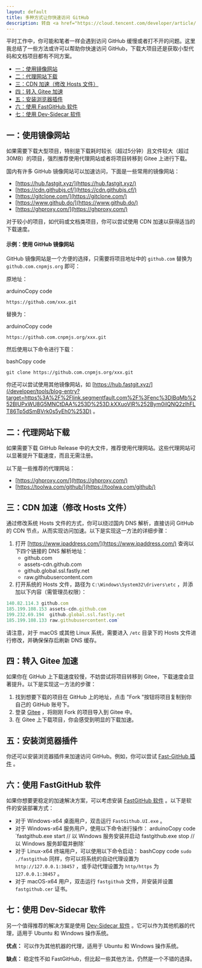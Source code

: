 ```yaml
---
layout: default
title: 多种方式让你快速访问 GitHub
description: 转自 <a href="https://cloud.tencent.com/developer/article/2318226">腾讯云(汤青松)</a> 发布于 2023-08-26 19:44:22
---
```


平时工作中，你可能和笔者一样会遇到访问 GitHub 缓慢或者打不开的问题。这里我总结了一些方法或许可以帮助你快速访问 GitHub，下载大项目还是获取小型代码和文档项目都有不同方案。

- [一：使用镜像网站](#一使用镜像网站)
- [二：代理网站下载](#二代理网站下载)
- [三：CDN 加速（修改 Hosts 文件）](#三cdn-加速修改-hosts-文件)
- [四：转入 Gitee 加速](#四转入-gitee-加速)
- [五：安装浏览器插件](#五安装浏览器插件)
- [六：使用 FastGitHub 软件](#六使用-fastgithub-软件)
- [七：使用 Dev-Sidecar 软件](#七使用-dev-sidecar-软件)

## 一：使用镜像网站

如果需要下载大型项目，特别是下载耗时较长（超过5分钟）且文件较大（超过30MB）的项目，强烈推荐使用代理网站或者将项目转移到 Gitee 上进行下载。

国内有许多 GitHub 镜像网站可以加速访问，下面是一些常用的镜像网站：

-   [https://hub.fastgit.xyz/](https://hub.fastgit.xyz/)
-   [https://cdn.githubjs.cf/](https://cdn.githubjs.cf/)
-   [https://gitclone.com/](https://gitclone.com/)
-   [https://www.github.do/](https://www.github.do/)
-   [https://ghproxy.com/](https://ghproxy.com/)

对于较小的项目，如代码或文档类项目，你可以尝试使用 CDN 加速以获得适当的下载速度。

#### 示例：使用 GitHub 镜像网站

GitHub 镜像网站是一个方便的选择，只需要将项目地址中的 `github.com` 替换为 `github.com.cnpmjs.org` 即可：

原地址：

arduinoCopy code

`https://github.com/xxx.git`

替换为：

arduinoCopy code

`https://github.com.cnpmjs.org/xxx.git`

然后使用以下命令进行下载：

bashCopy code

`git clone https://github.com.cnpmjs.org/xxx.git`

你还可以尝试使用其他镜像网站，如 [https://hub.fastgit.xyz/](/developer/tools/blog-entry?target=https%3A%2F%2Flink.segmentfault.com%2F%3Fenc%3DIBqMb%252BlUPxWU8G5MNCtDAA%253D%253D.kXXuoVlR%252Bym0ilQNQ2zlhFLT86Tp5dSmBVrk0s5yEh0%253D) 。

## 二：代理网站下载

如果需要下载 GitHub Release 中的大文件，推荐使用代理网站。这些代理网站可以显著提升下载速度，而且无需注册。

以下是一些推荐的代理网站：

-   [https://ghproxy.com/](https://ghproxy.com/)
-   [https://toolwa.com/github/](https://toolwa.com/github/)

## 三：CDN 加速（修改 Hosts 文件）

通过修改系统 Hosts 文件的方式，你可以绕过国内 DNS 解析，直接访问 GitHub 的 CDN 节点，从而实现访问加速。以下是实现这一方法的详细步骤：

1.  打开 [https://www.ipaddress.com/](https://www.ipaddress.com/) 查询以下四个链接的 DNS 解析地址：
    -   github.com
    -   assets-cdn.github.com
    -   github.global.ssl.fastly.net
    -   raw.githubusercontent.com
2.  打开系统的 Hosts 文件，路径为 `C:\Windows\System32\drivers\etc` ，并添加以下内容（需管理员权限）：

```js
140.82.114.3 github.com
185.199.108.153 assets-cdn.github.com
199.232.69.194  github.global.ssl.fastly.net
185.199.108.133 raw.githubusercontent.com`
```

请注意，对于 macOS 或其他 Linux 系统，需要进入 `/etc` 目录下的 Hosts 文件进行修改，并确保保存后刷新 DNS 缓存。

## 四：转入 Gitee 加速

如果你在 GitHub 上下载速度较慢，不妨尝试将项目转移到 Gitee，下载速度会显著提升。以下是实现这一方法的步骤：

1.  找到想要下载的项目在 GitHub 上的地址，点击 "Fork "按钮将项目复制到你自己的 GitHub 账号下。
2.  登录 [Gitee](https://gitee.com/) ，将刚刚 Fork 的项目导入到 Gitee 中。
3.  在 Gitee 上下载项目，你会感受到明显的下载加速。

## 五：安装浏览器插件

你还可以安装浏览器插件来加速访问 GitHub。例如，你可以尝试 [Fast-GitHub 插件](/https://github.com/fhefh2015/Fast-GitHub) 。

## 六：使用 FastGitHub 软件

如果你想要更稳定的加速解决方案，可以考虑安装 [FastGitHub 软件](https://github.com/dotnetcore/FastGithub/) 。以下是软件的安装部署方式：

-   对于 Windows-x64 桌面用户，双击运行 `FastGithub.UI.exe` 。
-   对于 Windows-x64 服务用户，使用以下命令进行操作： arduinoCopy code \`fastgithub.exe start // 以 Windows 服务安装并启动 fastgithub.exe stop // 以 Windows 服务卸载并删除\`
-   对于 Linux-x64 终端用户，可以使用以下命令启动： bashCopy code `sudo ./fastgithub` 同样，你可以将系统的自动代理设置为 `http://127.0.0.1:38457` ，或手动代理设置为 `http/https` 为 `127.0.0.1:38457` 。
-   对于 macOS-x64 用户，双击运行 `fastgithub` 文件，并安装并设置 `fastgithub.cer` 证书。

## 七：使用 Dev-Sidecar 软件

另一个值得推荐的解决方案是使用 [Dev-Sidecar 软件](https://github.com/docmirror/dev-sidecar) 。它可以作为其他机器的代理，适用于 Ubuntu 和 Windows 操作系统。

**优点：** 可以作为其他机器的代理，适用于 Ubuntu 和 Windows 操作系统。

**缺点：** 稳定性不如 FastGitHub，但比起一些其他方法，仍然是一个不错的选择。